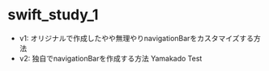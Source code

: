 # swift_study_1

* v1: オリジナルで作成したやや無理やりnavigationBarをカスタマイズする方法
* v2: 独自でnavigationBarを作成する方法
Yamakado Test

